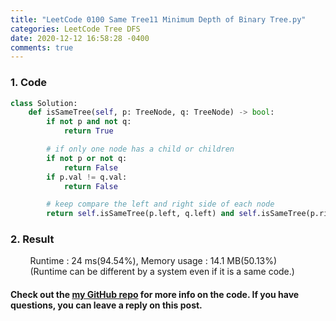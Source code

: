 ```yaml
---
title: "LeetCode 0100 Same Tree11 Minimum Depth of Binary Tree.py"
categories: LeetCode Tree DFS
date: 2020-12-12 16:58:28 -0400
comments: true
---
```


### 1. Code
```python
class Solution:
    def isSameTree(self, p: TreeNode, q: TreeNode) -> bool:
        if not p and not q:
            return True

        # if only one node has a child or children
        if not p or not q:
            return False
        if p.val != q.val:
            return False

        # keep compare the left and right side of each node
        return self.isSameTree(p.left, q.left) and self.isSameTree(p.right, q.right)
```

### 2. Result
&nbsp;&nbsp;&nbsp;&nbsp;&nbsp;&nbsp;&nbsp;&nbsp;Runtime : 24 ms(94.54%), Memory usage : 14.1 MB(50.13%)  
&nbsp;&nbsp;&nbsp;&nbsp;&nbsp;&nbsp;&nbsp;&nbsp;(Runtime can be different by a system even if it is a same code.)

#### Check out the [my GitHub repo][hyuk-gh] for more info on the code. If you have questions, you can leave a reply on this post.
[hyuk-gh]: https://github.com/dlgur1994/StudyAlgorithms
